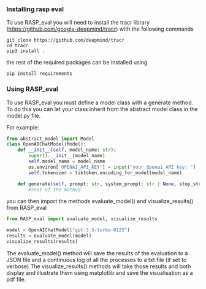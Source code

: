 ### Installing rasp eval

To use RASP_eval you will need to install the tracr library (https://github.com/google-deepmind/tracr) with the following commands

```
git clone https://github.com/deepmind/tracr
cd tracr
pip3 install .
```
the rest of the required packages can be installed using

```
pip install requirements
```
### Using RASP_eval

To use RASP_eval you must define a model class with a generate method. To do this you can let your class inherit from the abstract model class in the model.py file.

For example:
```python
from abstract_model import Model
class OpenAIChatModel(Model):
    def __init__(self, model_name: str):
        super().__init__(model_name)
        self.model_name = model_name
        os.environ['OPENAI_API_KEY'] = input("your Openai API key: ")  # 'your_api_key'
        self.tokenizer = tiktoken.encoding_for_model(model_name)

    def generate(self, prompt: str, system_prompt: str | None, stop_strings, **kwargs) -> str:
        #rest of the method
```

you can then import the methods evaluate_model() and visualize_results() from RASP_eval

```python
from RASP_eval import evaluate_model, visualize_results

model = OpenAIChatModel("gpt-3.5-turbo-0125")
results = evaluate_model(model)
visualize_results(results)
```

The evaluate_model() method will save the results of the evaluation to a JSON file and a continuous log of all the processes to a txt file (if set to verbose)
The visualize_results() methods will take those results and both display and illustrate them using matplotlib and save the visualisation as a pdf file.
